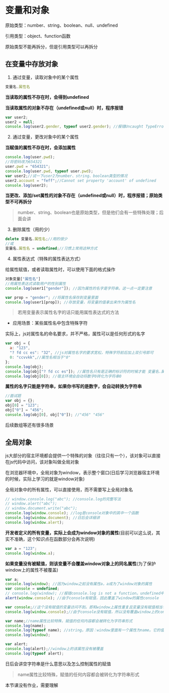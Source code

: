 # 变量和对象 

原始类型：number、string、boolean、null、undefined

引用类型：object、function函数

原始类型不能再拆分，但是引用类型可以再拆分

## 在变量中存放对象

1. 通过变量，读取对象中的某个属性

```js
变量名.属性名
```

**当读取的属性不存在时，会得到undefined**

**当读取属性的对象不存在（undefined或null）时，程序报错**

```js
var user2;
user2 = null;
console.log(user2.gender, typeof user2.gender); //报错Uncaught TypeError: Cannot read property 'gender' of undefined或null
```

2. 通过变量，更改对象中的某个属性

**当赋值的属性不存在时，会添加属性**

```js
console.log(user.pwd);
//将密码改为654321
user.pwd = "654321";
console.log(user.pwd, typeof user.pwd);
var user2;//试一下user2为number、string、boolean类型的情况
user2.account = "feff";//Cannot set property 'account' of undefined
console.log(user2);
```
**当更改、添加/set属性的对象不存在（undefined或null）时，程序报错；原始类型不可再拆分**

> number、string、boolean也是原始类型，但是他们会有一些特殊处理；后面会讲

3. 删除属性（用的少）

```js
delete 变量名.属性名;//用的很少
//或
变量名.属性名 = undefined;//习惯上常用这种方式
```

4. 属性表达式（特殊的属性表达方式）

给属性赋值，或者读取属性时，可以使用下面的格式操作

```js
对象变量["属性名"]
//用属性表达式读取用户的性别属性
console.log(user1["gender"]); //因为属性的名字是字符串。这一点一定要注意
```
```js
var prop = "gender"; //将属性名保存到变量里面
console.log(user1[prop]); //存放变量，将变量的值拿出来作为属性名
```

> 若用变量表示属性名字的话只能用属性表达式的方法

- 应用场景：某些属性名中包含特殊字符

实际上，js对属性名的命名要求，并不严格，属性可以是任何形式的名字 
```js
var obj = {
  a: "123",
  "? fd cc es": "32", //js对属性名字的要求宽松，特殊字符前后加上双引号即可
  0: "ccvvkk",//属性名相当于"0"
};
console.log(obj);
console.log(obj["? fd cc es"]); //属性名只有是正确的标识符的时候才能 变量名.属性名 读取
console.log(obj[0]); //宿主环境会自动将数字0转化为字符串0
```
**属性的名字只能是字符串，如果你书写的是数字，会自动转换为字符串**
```js
//面试题
var obj = {};
obj[0] = "123";
obj["0"] = "456";
console.log(obj[0], obj["0"]); //"456" "456"
```
后续数组等还有很多场景

## 全局对象

js大部分的宿主环境都会提供一个特殊的对象（往往只有一个），该对象可以直接在js代码中访问，该对象叫做全局对象

在浏览器环境中，全局对象为window，表示整个窗口(日后学习浏览器宿主环境的时候，实际上学习的就是window对象)

全局对象中的所有属性，可以直接使用，而不需要写上全局对象名
```js
// window.console.log("abc"); //console.log的完整写法
// window.alert("abc");
// window.document.write("abc");
console.log(window.console); //log是console对象中的其中一个函数
console.log(window.document); //日后会详细讲
console.log(window.alert);
```
**开发者定义的所有变量，实际上会成为window对象的属性**(目前可以这么说，其实不准确，这个知识点在函数部分会再次说明)
```js
var a = "123";
console.log(window.a);
```
**如果变量没有被赋值，则该变量不会覆盖window对象上的同名属性**(为了保护window上的属性不被覆盖)
```js
var a;
console.log(window); //因为window之前没有属性a，a成为了window对象的属性
var console = undefined;
// console.log(window); //报错console.log is not a function。undefined中没有log函数
alert(window.console); //由于console有赋值，因此覆盖了window的属性console
```
```js
var console;//这个没有赋值的变量访问不到。即和window上属性重复且变量没有赋值相当于没有声明这个变量
console.log(window.console);//由于console没有赋值，所以没有覆盖window上的console
```
```js
var name;//name属性比较特殊，赋值的任何内容都会被转化为字符串形式
console.log(name);
console.log(typeof name); //string。原因：window里面有一个属性为name。它的值为""（一个空字符串）
console.log(window);

var alert;
console.log(alert);//window上的该属性没有被覆盖
console.log(typeof alert);
```
日后会讲空字符串是什么意思以及怎么控制属性的赋值

> name属性比较特殊，赋值的任何内容都会被转化为字符串形式

本节课没有作业，需要理解